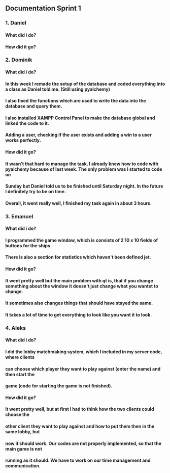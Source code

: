 ## Documentation Sprint 1

### 1. Daniel

#### What did i do?
#### How did it go?

### 2. Dominik

#### What did i do?
#### In this week I remade the setup of the database and coded everything into a class as Daniel told me. (Still using pyalchemy)
#### I also fixed the functions which are used to write the data into the database and query them.
#### I also installed XAMPP Control Panel to make the database global and linked the code to it.
#### Adding a user, checking if the user exists and adding a win to a user works perfectly.

#### How did it go?
#### It wasn’t that hard to manage the task. I already knew how to code with pyalchemy because of last week. The only problem was I started to code on
#### Sunday but Daniel told us to be finished until Saturday night. In the future I definitely try to be on time.
#### Overall, it went really well, I finished my task again in about 3 hours.


### 3. Emanuel

#### What did i do?
#### I programmed the game window, which is consists of 2 10 x 10 fields of buttons for the ships. 
#### There is also a section for statistics which haven't been defined jet.

#### How did it go?
#### It went pretty well but the main problem with qt is, that if you change something about the window it doesn't just change what you wantet to change.
#### It sometimes also changes things that should have stayed the same. 
#### It takes a lot of time to get everything to look like you want it to look.

### 4. Aleks

#### What did i do?
#### I did the lobby matchmaking system, which I included in my server code, where clients
#### can choose which player they want to play against (enter the name) and then start the
#### game (code for starting the game is not finished).

#### How did it go?
#### It went pretty well, but at first I had to think how the two clients could choose the 
#### other client they want to play against and how to put them then in the same lobby, but 
#### now it should work. Our codes are not properly implemented, so that the main game is not
#### running as it should. We have to work on our time management and communication.

